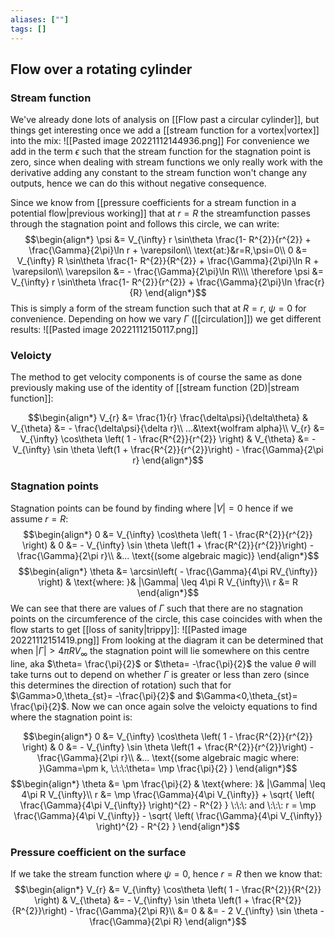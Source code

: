 ```yaml
---
aliases: [""]
tags: []
---
```


## Flow over a rotating cylinder
### Stream function
We've already done lots of analysis on [[Flow past a circular cylinder]], but things get interesting once we add a [[stream function for a vortex|vortex]] into the mix:
![[Pasted image 20221112144936.png]]
For convenience we add in the term $\epsilon$ such that the stream function for the stagnation point is zero, since when dealing with stream functions we only really work with the derivative adding any constant to the stream function won't change any outputs, hence we can do this without negative consequence.

Since we know from [[pressure coefficients for a stream function in a potential flow|previous working]] that at $r=R$ the streamfunction passes through the stagnation point and follows this circle, we can write:
$$\begin{align*}
\psi &= V_{\infty} r \sin\theta \frac{1- R^{2}}{r^{2}} + \frac{\Gamma}{2\pi}\ln r + \varepsilon\\
\text{at:}&r=R,\psi=0\\
0 &= V_{\infty} R \sin\theta \frac{1- R^{2}}{R^{2}} + \frac{\Gamma}{2\pi}\ln R + \varepsilon\\
\varepsilon &= - \frac{\Gamma}{2\pi}\ln R\\\\
\therefore \psi &= V_{\infty} r \sin\theta \frac{1- R^{2}}{r^{2}} + \frac{\Gamma}{2\pi}\ln \frac{r}{R}
\end{align*}$$
This is simply a form of the stream function such that at $R=r$, $\psi=0$ for convenience. Depending on how we vary $\Gamma$ ([[circulation]]) we get different results:
![[Pasted image 20221112150117.png]]

### Veloicty
The method to get velocity components is of course the same as done previously making use of the identity of [[stream function (2D)|stream function]]:

$$\begin{align*}
V_{r} &= \frac{1}{r} \frac{\delta\psi}{\delta\theta} & V_{\theta} &= - \frac{\delta\psi}{\delta r}\\
...&\text{wolfram alpha}\\
V_{r} &=  V_{\infty} \cos\theta \left( 1 - \frac{R^{2}}{r^{2}} \right) & V_{\theta} &= - V_{\infty} \sin \theta \left(1 + \frac{R^{2}}{r^{2}}\right) - \frac{\Gamma}{2\pi r}
\end{align*}$$

### Stagnation points
Stagnation points can be found by finding where $|V|=0$ hence if we assume $r=R$:
$$\begin{align*}
 0 &=  V_{\infty} \cos\theta \left( 1 - \frac{R^{2}}{r^{2}} \right) & 0 &= - V_{\infty} \sin \theta \left(1 + \frac{R^{2}}{r^{2}}\right) - \frac{\Gamma}{2\pi r}\\
&... \text{(some algebraic magic)}
\end{align*}$$
$$\begin{align*}
\theta &= \arcsin\left( - \frac{\Gamma}{4\pi RV_{\infty}} \right) & \text{where: }& |\Gamma| \leq 4\pi R V_{\infty}\\
r &= R
\end{align*}$$
We can see that there are values of $\Gamma$ such that there are no stagnation points on the circumference of the circle, this case coincides with when the flow starts to get [[loss of sanity|trippy]]:
![[Pasted image 20221112151419.png]]
From looking at the diagram it can be determined that when $|\Gamma|>4\pi R V_{\infty}$ the stagnation point will lie somewhere on this centre line, aka $\theta= \frac{\pi}{2}$ or $\theta= -\frac{\pi}{2}$ the value $\theta$ will take turns out to depend on whether $\Gamma$ is greater or less than zero (since this determines the direction of rotation) such that for $\Gamma>0,\theta_{st}= -\frac{\pi}{2}$ and $\Gamma<0,\theta_{st}= \frac{\pi}{2}$. Now we can once again solve the veloicty equations to find where the stagnation point is:

$$\begin{align*}
 0 &=  V_{\infty} \cos\theta \left( 1 - \frac{R^{2}}{r^{2}} \right) & 0 &= - V_{\infty} \sin \theta \left(1 + \frac{R^{2}}{r^{2}}\right) - \frac{\Gamma}{2\pi r}\\
&... \text{(some algebraic magic where: }\Gamma=\pm k, \:\:\:\theta= \mp \frac{\pi}{2} )
\end{align*}$$
$$\begin{align*}
\theta &= \pm \frac{\pi}{2} & \text{where: }& |\Gamma| \leq 4\pi R V_{\infty}\\
r &= \mp \frac{\Gamma}{4\pi V_{\infty}} + \sqrt{ \left( \frac{\Gamma}{4\pi V_{\infty}} \right)^{2} - R^{2} } \:\:\: and \:\:\: r = \mp \frac{\Gamma}{4\pi V_{\infty}} - \sqrt{ \left( \frac{\Gamma}{4\pi V_{\infty}} \right)^{2} - R^{2} }
\end{align*}$$

### Pressure coefficient on the surface
If we take the stream function where $\psi=0$, hence $r=R$ then we know that:
$$\begin{align*}
V_{r} &=  V_{\infty} \cos\theta \left( 1 - \frac{R^{2}}{R^{2}} \right) & V_{\theta} &= - V_{\infty} \sin \theta \left(1 + \frac{R^{2}}{R^{2}}\right) - \frac{\Gamma}{2\pi R}\\
  &= 0 & &= - 2 V_{\infty} \sin \theta   - \frac{\Gamma}{2\pi R}
\end{align*}$$